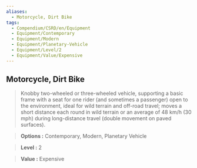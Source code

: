 ```yaml
---
aliases:
  - Motorcycle, Dirt Bike
tags:
  - Compendium/CSRD/en/Equipment
  - Equipment/Contemporary
  - Equipment/Modern
  - Equipment/Planetary-Vehicle
  - Equipment/Level/2
  - Equipment/Value/Expensive
---
```

  
    
## Motorcycle, Dirt Bike    
    
>Knobby two-wheeled or three-wheeled vehicle, supporting a basic frame with a seat for one rider (and sometimes a passenger) open to the environment, ideal for wild terrain and off-road travel; moves a short distance each round in wild terrain or an average of 48 km/h (30 mph) during long-distance travel (double movement on paved surfaces).    
> **Options :** Contemporary, Modern, Planetary Vehicle    
> **Level :** 2    
> **Value :** Expensive